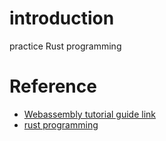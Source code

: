 # introduction
practice Rust programming

# Reference
* [Webassembly tutorial guide link](https://developer.mozilla.org/en-US/docs/WebAssembly/Rust_to_Wasm)
* [rust programming](https://doc.rust-kr.org/ch01-03-hello-cargo.html)